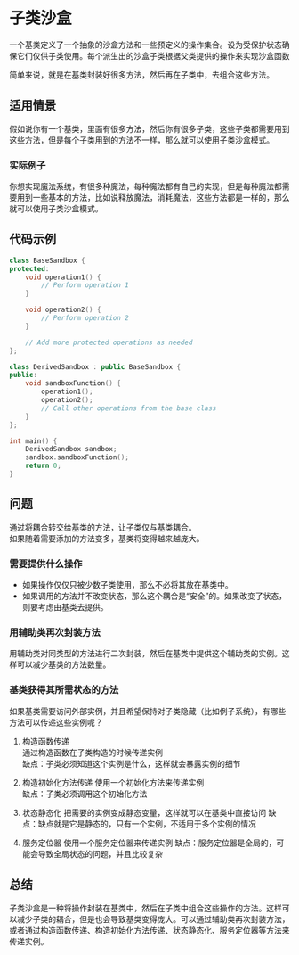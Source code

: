 # 子类沙盒
一个基类定义了一个抽象的沙盒方法和一些预定义的操作集合。设为受保护状态确保它们仅供子类使用。每个派生出的沙盒子类根据父类提供的操作来实现沙盒函数  

简单来说，就是在基类封装好很多方法，然后再在子类中，去组合这些方法。

## 适用情景
假如说你有一个基类，里面有很多方法，然后你有很多子类，这些子类都需要用到这些方法，但是每个子类用到的方法不一样，那么就可以使用子类沙盒模式。

### 实际例子
你想实现魔法系统，有很多种魔法，每种魔法都有自己的实现，但是每种魔法都需要用到一些基本的方法，比如说释放魔法，消耗魔法，这些方法都是一样的，那么就可以使用子类沙盒模式。

## 代码示例
```cpp
class BaseSandbox {
protected:
    void operation1() {
        // Perform operation 1
    }

    void operation2() {
        // Perform operation 2
    }

    // Add more protected operations as needed
};

class DerivedSandbox : public BaseSandbox {
public:
    void sandboxFunction() {
        operation1();
        operation2();
        // Call other operations from the base class
    }
};

int main() {
    DerivedSandbox sandbox;
    sandbox.sandboxFunction();
    return 0;
}

```

## 问题
通过将耦合转交给基类的方法，让子类仅与基类耦合。  
如果随着需要添加的方法变多，基类将变得越来越庞大。

### 需要提供什么操作
- 如果操作仅仅只被少数子类使用，那么不必将其放在基类中。
- 如果调用的方法并不改变状态，那么这个耦合是“安全”的。如果改变了状态，则要考虑由基类去提供。

### 用辅助类再次封装方法
用辅助类对同类型的方法进行二次封装，然后在基类中提供这个辅助类的实例。这样可以减少基类的方法数量。

### 基类获得其所需状态的方法
如果基类需要访问外部实例，并且希望保持对子类隐藏（比如例子系统），有哪些方法可以传递这些实例呢？
1. 构造函数传递  
通过构造函数在子类构造的时候传递实例  
缺点：子类必须知道这个实例是什么，这样就会暴露实例的细节

2. 构造初始化方法传递
使用一个初始化方法来传递实例  
缺点：子类必须调用这个初始化方法  

3. 状态静态化
把需要的实例变成静态变量，这样就可以在基类中直接访问
缺点：缺点就是它是静态的，只有一个实例，不适用于多个实例的情况
4. 服务定位器
使用一个服务定位器来传递实例
缺点：服务定位器是全局的，可能会导致全局状态的问题，并且比较复杂

## 总结
子类沙盒是一种将操作封装在基类中，然后在子类中组合这些操作的方法。这样可以减少子类的耦合，但是也会导致基类变得庞大。可以通过辅助类再次封装方法，或者通过构造函数传递、构造初始化方法传递、状态静态化、服务定位器等方法来传递实例。